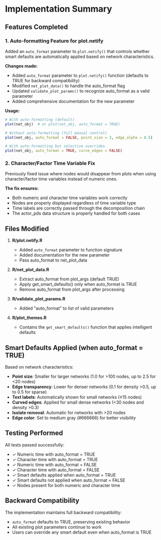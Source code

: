 # Implementation Summary

## Features Completed

### 1. Auto-formatting Feature for plot.netify
Added an `auto_format` parameter to `plot.netify()` that controls whether smart defaults are automatically applied based on network characteristics.

**Changes made:**
- Added `auto_format` parameter to `plot.netify()` function (defaults to TRUE for backward compatibility)
- Modified `net_plot_data()` to handle the auto_format flag
- Updated `validate_plot_params()` to recognize auto_format as a valid parameter
- Added comprehensive documentation for the new parameter

**Usage:**
```r
# With auto-formatting (default)
plot(net_obj)  # or plot(net_obj, auto_format = TRUE)

# Without auto-formatting (full manual control)
plot(net_obj, auto_format = FALSE, point_size = 3, edge_alpha = 0.5)

# With auto-formatting but selective overrides
plot(net_obj, auto_format = TRUE, curve_edges = FALSE)
```

### 2. Character/Factor Time Variable Fix
Previously fixed issue where nodes would disappear from plots when using character/factor time variables instead of numeric ones.

**The fix ensures:**
- Both numeric and character time variables work correctly
- Nodes are properly displayed regardless of time variable type
- Time labels are correctly passed through the decomposition chain
- The actor_pds data structure is properly handled for both cases

## Files Modified

1. **R/plot.netify.R**
   - Added `auto_format` parameter to function signature
   - Added documentation for the new parameter
   - Pass auto_format to net_plot_data

2. **R/net_plot_data.R**
   - Extract auto_format from plot_args (default TRUE)
   - Apply get_smart_defaults() only when auto_format is TRUE
   - Remove auto_format from plot_args after processing

3. **R/validate_plot_params.R**
   - Added "auto_format" to list of valid parameters

4. **R/plot_themes.R**
   - Contains the `get_smart_defaults()` function that applies intelligent defaults

## Smart Defaults Applied (when auto_format = TRUE)

Based on network characteristics:
- **Point size**: Smaller for larger networks (1.0 for >100 nodes, up to 2.5 for <20 nodes)
- **Edge transparency**: Lower for denser networks (0.1 for density >0.5, up to 0.5 for sparse)
- **Text labels**: Automatically shown for small networks (≤15 nodes)
- **Curved edges**: Applied for small dense networks (<30 nodes and density >0.3)
- **Isolate removal**: Automatic for networks with >20 nodes
- **Edge color**: Set to medium gray (#666666) for better visibility

## Testing Performed

All tests passed successfully:
- ✓ Numeric time with auto_format = TRUE
- ✓ Character time with auto_format = TRUE  
- ✓ Numeric time with auto_format = FALSE
- ✓ Character time with auto_format = FALSE
- ✓ Smart defaults applied when auto_format = TRUE
- ✓ Smart defaults not applied when auto_format = FALSE
- ✓ Nodes present for both numeric and character time

## Backward Compatibility

The implementation maintains full backward compatibility:
- `auto_format` defaults to TRUE, preserving existing behavior
- All existing plot parameters continue to work
- Users can override any smart default even when auto_format is TRUE